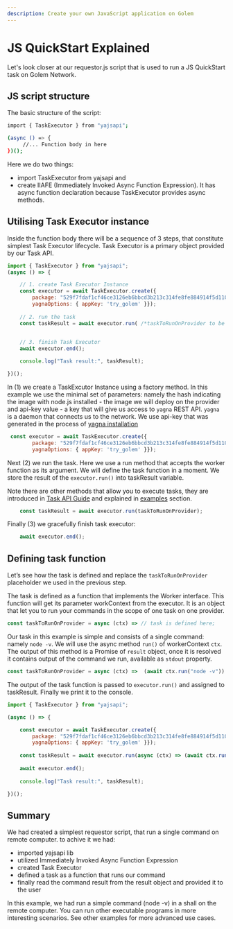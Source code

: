 ```yaml
---
description: Create your own JavaScript application on Golem
---
```


# JS QuickStart Explained

Let's look closer at our requestor.js script that is used to run a JS QuickStart task on Golem Network.

## JS script structure

The basic structure of the script:

```bash
import { TaskExecutor } from "yajsapi";

(async () => {
  	 //... Function body in here 
})();
```

Here we do two things:

* import TaskExecutor from yajsapi and 
* create IIAFE (Immediately Invoked Async Function Expression). It has async function declaration because TaskExecutor provides async methods.


## Utilising Task Executor instance

Inside the function body there will be a sequence of 3 steps, that constitute simplest Task Executor lifecycle. Task Executor is a primary object provided by our Task API.  

```js
import { TaskExecutor } from "yajsapi";
(async () => {

	// 1. create Task Executor Instance
	const executor = await TaskExecutor.create({
    	package: "529f7fdaf1cf46ce3126eb6bbcd3b213c314fe8fe884914f5d1106d4",    
		yagnaOptions: { appKey: 'try_golem' }});
	
	// 2. run the task
	const taskResult = await executor.run( /*taskToRunOnProvider to be provideed here */);

	
	// 3. finish Task Executor
	await executor.end();

	console.log("Task result:", taskResult);

})();
```

In (1) we create a TaskExcutor Instance using a factory method. In this example we use the minimal set of parameters: namely the hash indicating the image with node.js installed - the image we will deploy on the provider and api-key value - a key that will give us access to `yagna` REST API. `yagna` is a daemon that connects us to the network. 
We use api-key that was generated in the process of [yagna installation](../examples/tools/install_yagna.md)

```js
 const executor = await TaskExecutor.create({
    	package: "529f7fdaf1cf46ce3126eb6bbcd3b213c314fe8fe884914f5d1106d4",    
		yagnaOptions: { appKey: 'try_golem' }});
```

Next (2) we run the task. Here we use a run method that accepts the worker function as its argument. We will define the task function in a moment. We store the result of the `executor.run()` into taskResult variable. 

Note there are other methods that allow you to execute tasks, they are introduced in [Task API Guide](../guides/task-model.md) and explained in [examples](../examples/index.md) section.


```js
	const taskResult = await executor.run(taskToRunOnProvider);
```

Finally (3) we gracefully finish task executor:

```js
	await executor.end();
```


## Defining task function

Let’s see how the task is defined and replace the `taskToRunOnProvider` placeholder we used in the previous step.

The task is defined as a function that implements the Worker interface. This function will get its parameter workContext from the executor. It is an object that let you to run your commands in the scope of one task on one provider. 

```js
const taskToRunOnProvider = async (ctx) => // task is defined here;
```

Our task in this example is simple and consists of a single command: namely `node -v`. We will use the async method `run()` of workerContext `ctx`. The output of this method is a Promise of `result` object, once it is resolved it contains output of the command we run, available as `stdout` property.

```js
const taskToRunOnProvider = async (ctx) =>  (await ctx.run("node -v")).stdout;
```

The output of the task function is passed to `executor.run()` and assigned to taskResult. 
Finally we print it to the console.


```js
import { TaskExecutor } from "yajsapi";

(async () => {

	const executor = await TaskExecutor.create({
    	package: "529f7fdaf1cf46ce3126eb6bbcd3b213c314fe8fe884914f5d1106d4",    
		yagnaOptions: { appKey: 'try_golem' }});
	
	const taskResult = await executor.run(async (ctx) => (await ctx.run("node -v")).stdout);
	
	await executor.end();
	
	console.log("Task result:", taskResult);

})();
```

## Summary

We had created a simplest requestor script, that run a single command on remote computer. 
to achive it we had:

* imported yajsapi lib
* utilized Immediately Invoked Async Function Expression
* created Task Executor
* defined a task as a function that runs our command
* finally read the command result from the result object and provided it to the user


In this example, we had run a simple command (node -v) in a shall on the remote computer. You can run other executable programs in more interesting scenarios. See other examples for more advanced use cases.

